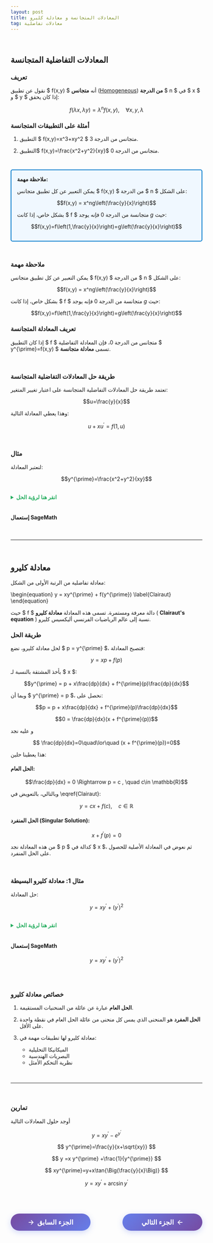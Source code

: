 ```yaml
---
layout: post
title: المعادلات المتجانسة و معادلة كليرو
tag: معادلات تفاضلية
---
```


<br>



## المعادلات التفاضلية المتجانسة

### تعريف

نقول عن تطبيق $ f(x,y) $ أنه **متجانس** ([Homogeneous](https://en.wikipedia.org/wiki/Homogeneous_function)) **من الدرجة** $ n $  في $ x $ و $ y $ إذا كان يحقق:

$$f(\lambda x,\lambda y)=\lambda^n f(x,y), \quad \forall x,y,\lambda$$

### أمثلة على التطبيقات المتجانسة

1. التطبيق $ f(x,y)=x^3+xy^2 $ متجانس من الدرجة $3$.

2. التطبيق$ f(x,y)=\frac{x^2+y^2}{xy}$ متجانس من الدرجة $0$.



<br>

<div style="border: 2px solid #007acc; padding: 15px; margin: 10px 0; background-color: #f0f8ff; border-radius: 5px;">
<strong>ملاحظة مهمة:</strong> 
  
يمكن التعبير عن كل تطبيق متجانس  $ f(x,y) $ من الدرجة $ n $ على الشكل:

$$f(x,y) = x^ng\left(\frac{y}{x}\right)$$

بشكل خاص، إذا كانت $ f $ متجانسة من الدرجة $0$ فإنه يوجد $g$ حيث:

$$f(x,y)=f\left(1,\frac{y}{x}\right)=g\left(\frac{y}{x}\right)$$

</div>

<br>

### ملاحظة مهمة

يمكن التعبير عن كل تطبيق متجانس  $ f(x,y) $ من الدرجة $ n $ على الشكل:

$$f(x,y) = x^ng\left(\frac{y}{x}\right)$$

بشكل خاص، إذا كانت $ f $ متجانسة من الدرجة $0$ فإنه يوجد $g$ حيث:

$$f(x,y)=f\left(1,\frac{y}{x}\right)=g\left(\frac{y}{x}\right)$$

### تعريف المعادلة المتجانسة

إذا كان التطبيق $ f $ متجانس من الدرجة $0$، فإن المعادلة التفاضلية $ y^{\prime}=f(x,y) $ تسمى **معادلة متجانسة**.

<br>

### طريقة حل المعادلات التفاضلية المتجانسة

تعتمد طريقة حل المعادلات التفاضلية المتجانسة على اعتبار تغيير المتغير:

$$u=\frac{y}{x}$$

وهذا يعطي المعادلة التالية:

$$u+xu^{\prime}=f(1,u)$$

<br>

### مثال

لنعتبر المعادلة:

$$y^{\prime}=\frac{x^2+y^2}{xy}$$

<br>
<details>
  <summary style="color: #27ae60; font-weight: bold;"> انقر هنا لرؤية الحل</summary>

<br>

<b>الخطوة 1:</b>  التحقق من التجانس

نرى أن التطبيق $ f(x,y)=\frac{x^2+y^2}{xy} $ متجانس من الرتبة $0$:

$$
\begin{split}
f(\lambda x,\lambda y) &= \frac{(\lambda x)^2+(\lambda y)^2}{\lambda x \cdot \lambda y} \\
&= \frac{\lambda^2(x^2+y^2)}{\lambda^2 xy} \\
&=\frac{x^2+y^2}{xy} \\
f(\lambda x,\lambda y)&= f(x,y)
\end{split}
$$

<br>

<b>الخطوة 2:</b>  

بإجراء تغيير المتغير $ u=\frac{y}{x} $، نجد $ y = xu $ و $ y^{\prime} = u + xu^{\prime}$

نعوض في المعادلة:

$$u + xu^{\prime} = f(1,u) = \frac{1+u^2}{u}$$

<br>

<b>الخطوة 3:</b>  تبسيط المعادلة

$$u + xu^{\prime} = \frac{1+u^2}{u}$$

$$xu^{\prime} = \frac{1+u^2}{u} - u = \frac{1+u^2-u^2}{u} = \frac{1}{u}$$

$$u^{\prime} = \frac{1}{xu}$$

<br>

<b>الخطوة 4:</b>  فصل المتغيرات

$$u \, du = \frac{dx}{x}$$

<br>

<b>الخطوة 5:</b>  المكاملة

$$\int u \, du = \int \frac{dx}{x}$$

$$\frac{u^2}{2} = \ln|x| + C$$

$$u^2 = 2\ln|x| + c, \quad c \in \mathbb{R}$$

<br>

<b>الحل النهائي:</b> 

بالعودة إلى المتغير الأصلي $ y = xu $:

$$\left(\frac{y}{x}\right)^2 = 2\ln|x| + c$$

$$y^2 = (2\ln|x| + c)x^2, \quad c \in \mathbb{R}$$

</details>
<br>

#### إستعمال SageMath

<div class="sage">
  <script type="text/x-sage">
x = var("x")
y = function('y')(x)
eq = diff(y,x) == (x^2 + y^2)/(x*y)  # تعريف المعادلة
solution = desolve(eq, y,contrib_ode=True)  # حل المعادلة
print("الحل العام:")
pretty_print(solution)
  </script>
</div>


<br>

---

<br>






## معادلة كليرو

معادلة تفاضلية من الرتبة الأولى من الشكل:

\begin{equation}
y = xy^{\prime} + f(y^{\prime})
\label{Clairaut}
\end{equation}

حيث  $ f $ دالة معرفة ومستمرة. تسمى هذه المعادلة **معادلة كليرو**  ( **Clairaut's equation** ) نسبة إلى عالم الرياضيات الفرنسي أليكسيس كليرو.

### طريقة الحل

لحل معادلة كليرو، نضع $ p = y^{\prime} $، فتصبح المعادلة:


$$y = xp + f(p)$$


بأخذ المشتقة بالنسبة لـ $ x $:

$$y^{\prime} = p + x\frac{dp}{dx} + f^{\prime}(p)\frac{dp}{dx}$$

وبما أن $ y^{\prime} = p $، نحصل على:

$$p = p + x\frac{dp}{dx} + f^{\prime}(p)\frac{dp}{dx}$$

$$0 = \frac{dp}{dx}(x + f^{\prime}(p))$$

و عليه نجد

$$ \frac{dp}{dx}=0\quad\lor\quad (x + f^{\prime}(p))=0$$

هذا يعطينا حلين:

#### الحل العام:

$$\frac{dp}{dx} = 0 \Rightarrow p = c , \quad c\in \mathbb{R}$$

وبالتالي، بالتعويض في \eqref{Clairaut}:

$$y = cx + f(c), \quad c \in \mathbb{R}$$

#### الحل المنفرد (Singular Solution):

$$x + f^{\prime}(p) = 0$$

من هذه المعادلة نجد $ p $ كدالة في $ x $، ثم نعوض في المعادلة الأصلية للحصول على الحل المنفرد.

<br>

### مثال 1: معادلة كليرو البسيطة

حل المعادلة:

$$y = xy^{\prime} + (y^{\prime})^2$$

<br>
<details>
  <summary style="color: #27ae60; font-weight: bold;"> انقر هنا لرؤية الحل</summary>

<br>


<b>الخطوة 1:</b> تحديد الشكل


هذه معادلة كليرو حيث $ f(p) = p^2 $

<br>
<b>الخطوة 2:</b> الحل العام


$$y = cx + c^2, \quad c \in \mathbb{R}$$

هذا عبارة عن عائلة من المستقيمات.


<br>

<b>الخطوة 3:</b> الحل المنفرد

من الشرط $ x + f'(p) = 0 $:


$$x + 2p = 0 \Rightarrow p = -\frac{x}{2}$$

بالتعويض في المعادلة الأصلية:


$$y = x \cdot \left(-\frac{x}{2}\right) + \left(-\frac{x}{2}\right)^2$$

$$y = -\frac{x^2}{2} + \frac{x^2}{4} = -\frac{x^2}{4}$$


<b>الحل النهائي:</b>
<br>

- الحل العام: $ y = cx + c^2 $

 <br>
  
- الحل المنفرد: $y = -\frac{x^2}{4}$

</details>
<br>

#### إستعمال SageMath



$$
y =x y^{\prime} + (y^{\prime})^{2}
$$

<div class="sage">
  <script type="text/x-sage">
x = var("x")
y = function('y')(x)
eq2= y==x*diff(y,x)+diff(y,x)^2   
sol2=desolve(eq2, y,show_method=True,contrib_ode=True)
pretty_print(sol2)
  </script>
</div>

<br>


<div class="sage">
  <script type="text/x-sage">
import matplotlib.pyplot as plt
import numpy as np

x_vals = np.linspace(-3, 3, 400)

plt.figure(figsize=(12, 7))
plt.rcParams.update({'font.size': 14})

# --- General solutions ---
c_vals = [-2, -1, 0, 1, 2]
c0 = c_vals[0]

# Plot c = -2 with legend label
y_vals = c0 * x_vals + c0**2
plt.plot(x_vals, y_vals, 'b--', alpha=0.7, label='General solutions: $y = cx + c^2$')

# Annotate c = -2 manually (since it's outside the loop)
x_annot = x_vals[0]
y_annot = c0 * x_annot + c0**2
x_offset, y_offset = 0.3, -1

plt.text(x_annot + x_offset,
         y_annot + y_offset,
         f'c = {c0}',
         color='blue',
         fontsize=17,
         ha='right',
         va='center')

# --- Remaining general solutions ---
for c in c_vals[1:]:
    y_vals = c * x_vals + c**2
    plt.plot(x_vals, y_vals, 'b--', alpha=0.7)

    x_annot = x_vals[0] if c < 0 else x_vals[-1]
    y_annot = c * x_annot + c**2

    if c == -1:
        x_offset, y_offset = 0.3, -0.9
    elif c == 0:
        x_offset, y_offset = -0.3, 0.5
    elif c == 1:
        x_offset, y_offset = -0.3, -0.8
    elif c == 2:
        x_offset, y_offset = -0.3, -1

    plt.text(x_annot + x_offset,
             y_annot + y_offset,
             f'c = {c}',
             color='blue',
             fontsize=17,
             ha='left' if c >= 0 else 'right',
             va='center')

# --- Singular solution ---
y_singular = -x_vals**2 / 4
plt.plot(x_vals, y_singular, 'r-', linewidth=3, label='Singular solution: $y = -x^{2}/4$')

# --- Labels and title ---
plt.xlabel('x', fontsize=14)
plt.ylabel('y', fontsize=14)
plt.title("Clairaut's Equation: $y = x y' + (y')^2$", fontsize=16)
plt.grid(True)
plt.legend(fontsize=13)
plt.tight_layout()
plt.show()

  </script>
</div>

<br>


### خصائص معادلة كليرو

1. **الحل العام** عبارة عن عائلة من المنحنيات المستقيمة.

2. **الحل المفرد** هو المنحنى الذي يمس كل منحنى من عائلة الحل العام في نقطة واحدة على الأقل.

3. معادلة كليرو لها تطبيقات مهمة في:
   - الميكانيكا التحليلية
   - البصريات الهندسية  
   - نظرية التحكم الأمثل





<br>


---

<br>

### تمارين


أوجد حلول المعادلات التالية


$$
y =x y^{\prime} -e^{y^{\prime}}
$$

$$
y^{\prime}=\frac{y}{x+\sqrt{xy}}
$$

$$
y =x y^{\prime} +\frac{1}{y^{\prime}}
$$

$$
xy^{\prime}=y+x\tan{\Big(\frac{y}{x}\Big)}
$$


$$
y =x y^{\prime} +\arcsin{y^{\prime}}
$$




































<br>

<style>
.nav-buttons {
    display: flex;
    justify-content: space-between;
    align-items: center;
    margin: 40px 0;
    gap: 20px;
}
.nav-btn {
    background: linear-gradient(135deg, #667eea, #764ba2);
    color: white;
    border: none;
    padding: 12px 30px;
    border-radius: 25px;
    font-size: 1.1rem;
    font-weight: 600;
    cursor: pointer;
    transition: all 0.3s ease;
    box-shadow: 0 4px 15px rgba(102, 126, 234, 0.3);
    text-decoration: none;
    display: inline-flex;
    align-items: center;
    min-width: 150px;
    justify-content: center;
}
.nav-btn:hover {
    transform: translateY(-2px);
    box-shadow: 0 6px 20px rgba(102, 126, 234, 0.4);
    color: white;
    text-decoration: none;
}
.prev-btn {
    background: linear-gradient(135deg, #764ba2, #667eea);
}
.next-btn {
    background: linear-gradient(135deg, #667eea, #764ba2);
}
.arrow-right {
    margin-left: 8px;
    transition: transform 0.3s ease;
}
.arrow-left {
    margin-right: 8px;
    transition: transform 0.3s ease;
}
.nav-btn:hover .arrow-right {
    transform: translateX(3px);
}
.nav-btn:hover .arrow-left {
    transform: translateX(-3px);
}
@media (max-width: 768px) {
    .nav-buttons {
        flex-direction: column;
        gap: 15px;
    }
    .nav-btn {
        width: 100%;
        max-width: 300px;
    }
}
</style>

<div class="nav-buttons">
    <a href="https://bmdz1.github.io/Diff_equa2/" class="nav-btn prev-btn">
        <span class="arrow-left">→</span>الجزء السابق
    </a>
    <a href="https://bmdz1.github.io/Diff_equa4/" class="nav-btn next-btn">
        الجزء التالي<span class="arrow-right">←</span>
    </a>
</div>
